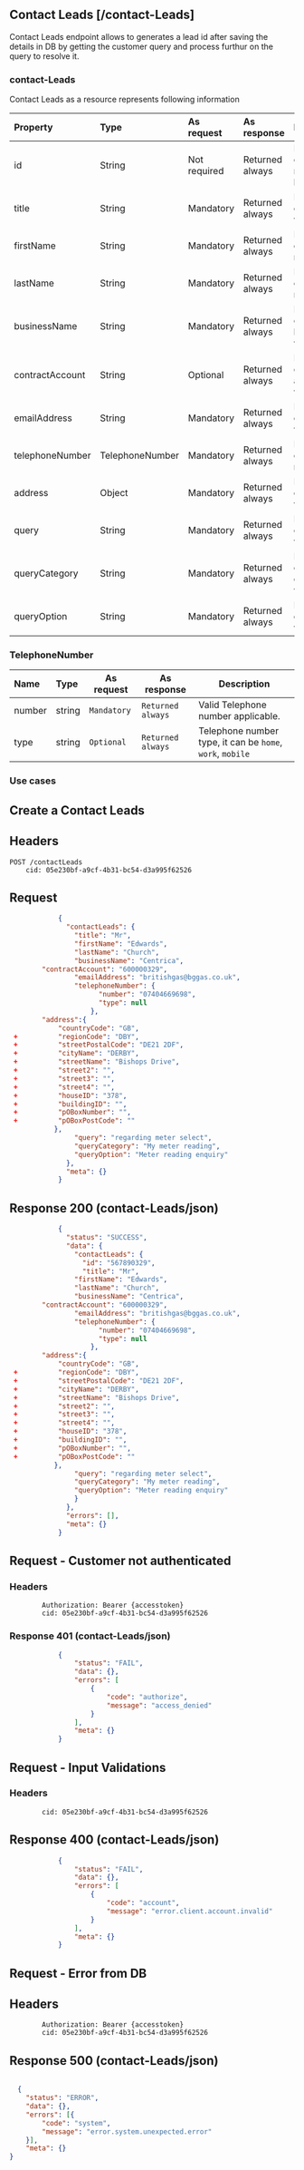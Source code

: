## Contact Leads [/contact-Leads]
Contact Leads endpoint allows to generates a lead id after saving the details in DB by getting the customer query and process furthur on the query to resolve it.

### contact-Leads
Contact Leads as a resource represents following information

| Property | Type | As request | As response | Description |
| :-------------------- | :---------- | :-------------------- | :-------------------- | :------------------------------------------------------------ |
| id |	String | Not required | Returned always | It helps to identify customer resource. Value is lead id number. |
| title | String | Mandatory | Returned always | It helps to identify customer title value. |
| firstName |String  | Mandatory | Returned always | It helps to identify customer first name value. |
| lastName | String  | Mandatory | Returned always | It helps to identify customer last name value. |
| businessName | String | Mandatory | Returned always | It helps to identify customer business name value. |
| contractAccount | String | Optional | Returned always | It helps to identify customer Contract account number value. |
| emailAddress | String | Mandatory | Returned always | It helps to identify customer email value. |
| telephoneNumber | TelephoneNumber | Mandatory | Returned always | It helps to identify customer phone number value. |
| address | Object | Mandatory | Returned always | It helps to identify customer address value. |
| query | String | Mandatory | Returned always | It helps to identify customer query value. |
| queryCategory | String | Mandatory | Returned always | It helps to identify customer queryCategory value. |
| queryOption | String | Mandatory | Returned always | It helps to identify queryOptionSelect value. |

### TelephoneNumber
| Name | Type | As request | As response | Description |
| :---------- | :------ | -------- |---------|------------------------------------ |
| number | string | `Mandatory`| `Returned always` | Valid Telephone number applicable. |
| type | string | `Optional` | `Returned always` |Telephone number type, it can be `home`, `work`, `mobile`|

### Use cases

## Create a Contact Leads

## Headers
	POST /contactLeads
        cid: 05e230bf-a9cf-4b31-bc54-d3a995f62526
			
## Request

```json
            {
              "contactLeads": {
                "title": "Mr",
                "firstName": "Edwards",
                "lastName": "Church",
                "businessName": "Centrica",
		"contractAccount": "600000329",
                "emailAddress": "britishgas@bggas.co.uk",
                "telephoneNumber": {
                      "number": "07404669698",
                      "type": null
                    },
		"address":{ 
			"countryCode": "GB",
 +			"regionCode": "DBY",
 +			"streetPostalCode": "DE21 2DF",
 +			"cityName": "DERBY",
 +			"streetName": "Bishops Drive",
 +			"street2": "",
 +			"street3": "",
 +			"street4": "",
 +			"houseID": "378",
 +			"buildingID": "",
 +			"pOBoxNumber": "",
 +			"pOBoxPostCode": ""
		   },
                "query": "regarding meter select",
                "queryCategory": "My meter reading",
                "queryOption": "Meter reading enquiry"
              },
              "meta": {}
            }
```

## Response 200 (contact-Leads/json)

```json
            {
              "status": "SUCCESS",
              "data": {
                "contactLeads": {
                  "id": "567890329",
                  "title": "Mr",
                "firstName": "Edwards",
                "lastName": "Church",
                "businessName": "Centrica",
		"contractAccount": "600000329",
                "emailAddress": "britishgas@bggas.co.uk",
                "telephoneNumber": {
                      "number": "07404669698",
                      "type": null
                    },
		"address":{ 
			"countryCode": "GB",
 +			"regionCode": "DBY",
 +			"streetPostalCode": "DE21 2DF",
 +			"cityName": "DERBY",
 +			"streetName": "Bishops Drive",
 +			"street2": "",
 +			"street3": "",
 +			"street4": "",
 +			"houseID": "378",
 +			"buildingID": "",
 +			"pOBoxNumber": "",
 +			"pOBoxPostCode": ""
		   },
                "query": "regarding meter select",
                "queryCategory": "My meter reading",
                "queryOption": "Meter reading enquiry"
                }
              },
              "errors": [],
              "meta": {}
            }
```

## Request - Customer not authenticated

 ### Headers

            Authorization: Bearer {accesstoken}
            cid: 05e230bf-a9cf-4b31-bc54-d3a995f62526

### Response 401 (contact-Leads/json)

```json
            {
                "status": "FAIL",
                "data": {},
                "errors": [
                    {
                        "code": "authorize",
                        "message": "access_denied"
                    }
                ],
                "meta": {}
            }
```

## Request - Input Validations

### Headers
            cid: 05e230bf-a9cf-4b31-bc54-d3a995f62526

## Response 400 (contact-Leads/json)

```json
            {
                "status": "FAIL",
                "data": {},
                "errors": [
                    {
                        "code": "account",
                        "message": "error.client.account.invalid"
                    }
                ],
                "meta": {}
            }
```		

## Request - Error from DB

## Headers

            Authorization: Bearer {accesstoken}
            cid: 05e230bf-a9cf-4b31-bc54-d3a995f62526
	    
## Response 500 (contact-Leads/json)

```json

  {
	"status": "ERROR",
	"data": {},
	"errors": [{
		"code": "system",
		"message": "error.system.unexpected.error"
	}],
	"meta": {}
}

```
